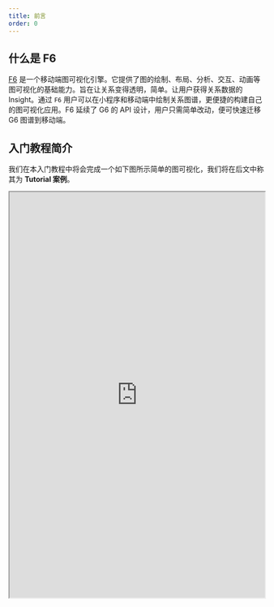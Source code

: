 ```yaml
---
title: 前言
order: 0
---
```


## 什么是 F6

<a href='https://github.com/antvis/f6' target='_blank'>F6</a> 是一个移动端图可视化引擎。它提供了图的绘制、布局、分析、交互、动画等图可视化的基础能力。旨在让关系变得透明，简单。让用户获得关系数据的 Insight。通过 `F6` 用户可以在小程序和移动端中绘制关系图谱，更便捷的构建自己的图可视化应用。F6 延续了 G6 的 API 设计，用户只需简单改动，便可快速迁移 G6 图谱到移动端。

## 入门教程简介

我们在本入门教程中将会完成一个如下图所示简单的图可视化，我们将在后文中称其为 **Tutorial 案例**。

<iframe src="https://herbox-embed.alipay.com/p/f6/tutorial?editorSlider=expand&previewZoom=100&defaultOpenedFiles=pages/index/index.js" width="100%" height=800/>

## 前言

我们将会通过本入门教程完成包含图的创建、渲染、元素的配置、布局、交互、动画、工具的最终的  **Tutorial 案例**。在这部分教学中，读者将会学习到 F6 中基础和核心的功能。掌握该入门教程内容后，可以帮助读者初步理解 F6 并为深度理解 F6 打好基础, F6 API 与 F6 会保持最大程度的一致性，以减少学习成本。

该入门教程将会划分为以下几个章节：

- 快速上手
- 创建图
- 元素及其配置
- 使用图布局 Layout
- 图的交互 Behavior
- 插件 & 工具
- \*动画（选读）
- \*[微信中使用 F6（选读）](/zh/docs/manual/tutorial/mini/wechat)

`提示` <br />该入门教程是为希望“边学边做”的读者设计的。如果您更希望从底层概念开始学习 F6，您可以参见：[核心概念](/zh/docs/manual/middle/graph)。

## 基础知识

本教程展示如何使用 F6 创建一个完整的图可视化应用。我们假设读者默认在小程序中绘图，并对小程序已经有了基础的了解，但并不要求对 F6 有任何基础，如果读者对 G6 的已经比较熟悉，可以跳过 F6 基础知识，我们会尽力保证两边 api 的一致性。在学习之前，我们假设读者对 HTML 和 JavaScript 有所了解，但并不要求对 F6 有任何的基础。如果读者对 F6 的基本内容已经熟知，可以适当跳过部分内容，有针对性地阅读重要的知识点。

## 环境准备

F6 中示例将以支付宝小程序的形式展开，所以在学习前，读者需要下载[支付宝小程序 ide](https://render.alipay.com/p/f/fd-jwq8nu2a/pages/home/index.html)，当然这些示例也很容易在微信小程序中使用，参考微信中使用 F6，仅需复制核心代码即可。
